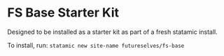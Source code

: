 # FS Base Starter Kit

Designed to be installed as a starter kit as part of a fresh statamic install.

To install, run: `statamic new site-name futureselves/fs-base`